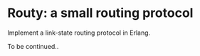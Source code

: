 # Routy: a small routing protocol

Implement a link-state routing protocol in Erlang.

To be continued..
